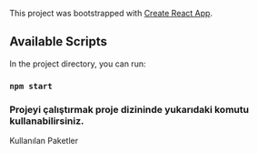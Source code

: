 This project was bootstrapped with [Create React App](https://github.com/facebook/create-react-app).

## Available Scripts

In the project directory, you can run:

### `npm start`

### Projeyi çalıştırmak proje dizininde yukarıdaki komutu kullanabilirsiniz.

Kullanılan Paketler


